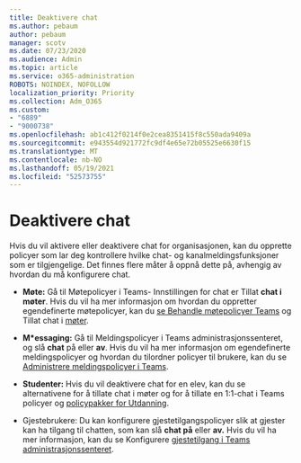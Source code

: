 ```yaml
---
title: Deaktivere chat
ms.author: pebaum
author: pebaum
manager: scotv
ms.date: 07/23/2020
ms.audience: Admin
ms.topic: article
ms.service: o365-administration
ROBOTS: NOINDEX, NOFOLLOW
localization_priority: Priority
ms.collection: Adm_O365
ms.custom:
- "6889"
- "9000738"
ms.openlocfilehash: ab1c412f0214f0e2cea8351415f8c550ada9409a
ms.sourcegitcommit: e943554d921772fc9df4e65e72b05525e6630f15
ms.translationtype: MT
ms.contentlocale: nb-NO
ms.lasthandoff: 05/19/2021
ms.locfileid: "52573755"
---
```

# <a name="disable-chat"></a>Deaktivere chat

Hvis du vil aktivere eller deaktivere chat for organisasjonen, kan du opprette policyer som lar deg kontrollere hvilke chat- og kanalmeldingsfunksjoner som er tilgjengelige. Det finnes flere måter å oppnå dette på, avhengig av hvordan du må konfigurere chat.

- **Møte:** Gå til Møtepolicyer i [](https://admin.teams.microsoft.com/) Teams- Innstillingen for chat er Tillat **chat i møter**. Hvis du vil ha mer informasjon om hvordan du oppretter egendefinerte møtepolicyer, kan du [se Behandle møtepolicyer Teams](/microsoftteams/meeting-policies-in-teams) og Tillat chat i [møter](/microsoftteams/meeting-policies-in-teams#allow-chat-in-meetings).

- **M*essaging:** Gå til Meldingspolicyer i [](https://admin.teams.microsoft.com/)Teams administrasjonssenteret, og slå **chat** på eller **av**. Hvis du vil ha mer informasjon om egendefinerte meldingspolicyer og hvordan du tilordner policyer til brukere, kan du se [Administrere meldingspolicyer i Teams](/microsoftteams/messaging-policies-in-teams).

- **Studenter:** Hvis du vil deaktivere chat for en elev, kan du se alternativene for å tillate chat i møter og for å tillate en 1:1-chat i Teams policyer og [policypakker for Utdanning](/microsoftteams/policy-packages-edu).

- Gjestebrukere: Du kan konfigurere gjestetilgangspolicyer slik at gjester kan ha tilgang til chatten, som kan slå **chat på** eller **av.** Hvis du vil ha mer informasjon, kan du se Konfigurere [gjestetilgang i Teams administrasjonssenteret](/microsoftteams/set-up-guests#configure-guest-access-in-the-teams-admin-center).




